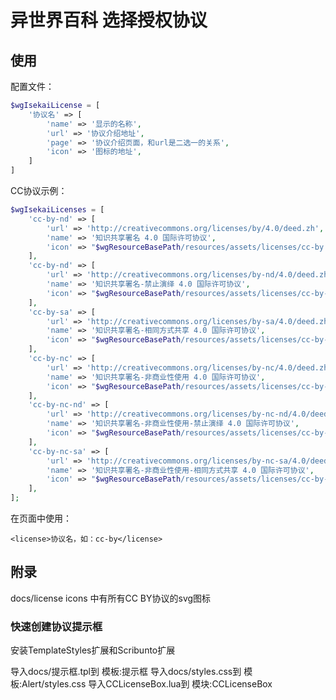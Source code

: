 # 异世界百科 选择授权协议
## 使用
配置文件：
```php
$wgIsekaiLicense = [
    '协议名' => [
        'name' => '显示的名称',
        'url' => '协议介绍地址',
        'page' => '协议介绍页面，和url是二选一的关系',
        'icon' => '图标的地址',
    ]
]
```

CC协议示例：
```php
$wgIsekaiLicenses = [
	'cc-by-nd' => [
		'url' => 'http://creativecommons.org/licenses/by/4.0/deed.zh',
		'name' => '知识共享署名 4.0 国际许可协议',
		'icon' => "$wgResourceBasePath/resources/assets/licenses/cc-by.svg",
	],
	'cc-by-nd' => [
		'url' => 'http://creativecommons.org/licenses/by-nd/4.0/deed.zh',
		'name' => '知识共享署名-禁止演绎 4.0 国际许可协议',
		'icon' => "$wgResourceBasePath/resources/assets/licenses/cc-by-nd.svg",
	],
	'cc-by-sa' => [
		'url' => 'http://creativecommons.org/licenses/by-sa/4.0/deed.zh',
		'name' => '知识共享署名-相同方式共享 4.0 国际许可协议',
		'icon' => "$wgResourceBasePath/resources/assets/licenses/cc-by-sa.svg",
	],
	'cc-by-nc' => [
		'url' => 'http://creativecommons.org/licenses/by-nc/4.0/deed.zh',
		'name' => '知识共享署名-非商业性使用 4.0 国际许可协议',
		'icon' => "$wgResourceBasePath/resources/assets/licenses/cc-by-nc.svg",
	],
	'cc-by-nc-nd' => [
		'url' => 'http://creativecommons.org/licenses/by-nc-nd/4.0/deed.zh',
		'name' => '知识共享署名-非商业性使用-禁止演绎 4.0 国际许可协议',
		'icon' => "$wgResourceBasePath/resources/assets/licenses/cc-by-nc-nd.svg",
	],
	'cc-by-nc-sa' => [
		'url' => 'http://creativecommons.org/licenses/by-nc-sa/4.0/deed.zh',
		'name' => '知识共享署名-非商业性使用-相同方式共享 4.0 国际许可协议',
		'icon' => "$wgResourceBasePath/resources/assets/licenses/cc-by-nc-sa.svg",
	],
];
```

在页面中使用：
```
<license>协议名，如：cc-by</license>
```

## 附录
docs/license icons 中有所有CC BY协议的svg图标

### 快速创建协议提示框
安装TemplateStyles扩展和Scribunto扩展

导入docs/提示框.tpl到 模板:提示框
导入docs/styles.css到 模板:Alert/styles.css
导入CCLicenseBox.lua到 模块:CCLicenseBox
